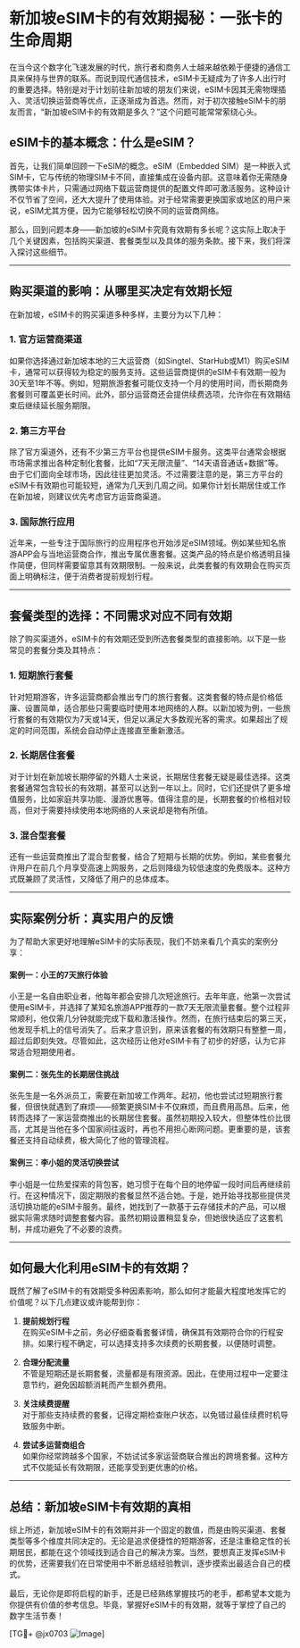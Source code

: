 # 新加坡eSIM卡的有效期揭秘：一张卡的生命周期

在当今这个数字化飞速发展的时代，旅行者和商务人士越来越依赖于便捷的通信工具来保持与世界的联系。而说到现代通信技术，eSIM卡无疑成为了许多人出行时的重要选择。特别是对于计划前往新加坡的朋友们来说，eSIM卡因其无需物理插入、灵活切换运营商等优点，正逐渐成为首选。然而，对于初次接触eSIM卡的朋友而言，“新加坡eSIM卡的有效期是多久？”这个问题可能常常萦绕心头。

## eSIM卡的基本概念：什么是eSIM？

首先，让我们简单回顾一下eSIM的概念。eSIM（Embedded SIM）是一种嵌入式SIM卡，它与传统的物理SIM卡不同，直接集成在设备内部。这意味着你无需随身携带实体卡片，只需通过网络下载运营商提供的配置文件即可激活服务。这种设计不仅节省了空间，还大大提升了使用体验。对于经常需要更换国家或地区的用户来说，eSIM尤其方便，因为它能够轻松切换不同的运营商网络。

那么，回到问题本身——新加坡的eSIM卡究竟有效期有多长呢？这实际上取决于几个关键因素，包括购买渠道、套餐类型以及具体的服务条款。接下来，我们将深入探讨这些细节。

---

## 购买渠道的影响：从哪里买决定有效期长短

在新加坡，eSIM卡的购买渠道多种多样，主要分为以下几种：

### 1. **官方运营商渠道**
如果你选择通过新加坡本地的三大运营商（如Singtel、StarHub或M1）购买eSIM卡，通常可以获得较为稳定的服务支持。这些运营商提供的eSIM卡有效期一般为30天至1年不等。例如，短期旅游套餐可能仅支持一个月的使用时间，而长期商务套餐则可覆盖更长时间。此外，部分运营商还会提供续费选项，允许你在有效期结束后继续延长服务期限。

### 2. **第三方平台**
除了官方渠道外，还有不少第三方平台也提供eSIM卡服务。这类平台通常会根据市场需求推出各种定制化套餐，比如“7天无限流量”、“14天语音通话+数据”等。由于它们面向全球市场，因此往往更加灵活。不过需要注意的是，第三方平台的eSIM卡有效期也可能较短，通常为几天到几周之间。如果你计划长期居住或工作在新加坡，则建议优先考虑官方运营商渠道。

### 3. **国际旅行应用**
近年来，一些专注于国际旅行的应用程序也开始涉足eSIM领域。例如某些知名旅游APP会与当地运营商合作，推出专属优惠套餐。这类产品的特点是价格透明且操作简便，但同样需要留意其有效期限制。一般来说，此类套餐的有效期会在购买页面上明确标注，便于消费者提前规划行程。

---

## 套餐类型的选择：不同需求对应不同有效期

除了购买渠道外，eSIM卡的有效期还受到所选套餐类型的直接影响。以下是一些常见的套餐分类及其特点：

### 1. **短期旅行套餐**
针对短期游客，许多运营商都会推出专门的旅行套餐。这类套餐的特点是价格低廉、设置简单，适合那些只需要临时使用本地网络的人群。以新加坡为例，一些旅行套餐的有效期仅为7天或14天，但足以满足大多数观光客的需求。如果超出了规定的时间范围，系统会自动停止连接直至重新激活。

### 2. **长期居住套餐**
对于计划在新加坡长期停留的外籍人士来说，长期居住套餐无疑是最佳选择。这类套餐通常包含较长的有效期，甚至可以达到一年以上。同时，它们还提供了更多增值服务，比如家庭共享功能、漫游优惠等。值得注意的是，长期套餐的价格相对较高，但对于需要持续使用本地网络的人来说却是物有所值。

### 3. **混合型套餐**
还有一些运营商推出了混合型套餐，结合了短期与长期的优势。例如，某些套餐允许用户在前几个月享受高速上网服务，之后则降级为较低速度的免费版本。这种方式既兼顾了灵活性，又降低了用户的总体成本。

---

## 实际案例分析：真实用户的反馈

为了帮助大家更好地理解eSIM卡的实际表现，我们不妨来看几个真实的案例分享：

#### 案例一：小王的7天旅行体验
小王是一名自由职业者，他每年都会安排几次短途旅行。去年年底，他第一次尝试使用eSIM卡，并选择了某知名旅游APP推荐的一款7天无限流量套餐。整个过程非常顺利，他仅需几分钟就能完成下载和激活操作。然而，在旅行结束后的第三天，他发现手机上的信号消失了。后来才意识到，原来该套餐的有效期只有整整一周，超过后即刻失效。尽管如此，这次经历让他对eSIM卡有了初步的好感，认为它非常适合短期使用者。

#### 案例二：张先生的长期居住挑战
张先生是一名外派员工，需要在新加坡工作两年。起初，他也尝试过短期旅行套餐，但很快就遇到了麻烦——频繁更换SIM卡不仅麻烦，而且费用高昂。后来，他转而选择了一家运营商推出的长期居住套餐。虽然初期投入较大，但整体性价比很高，尤其是当他在多个国家间往返时，再也不用担心断网问题。更重要的是，该套餐还支持自动续费，极大简化了他的管理流程。

#### 案例三：李小姐的灵活切换尝试
李小姐是一位热爱探索的背包客，她习惯于在每个目的地停留一段时间后再继续前行。在这种情况下，固定期限的套餐显然不适合她。于是，她开始寻找那些提供灵活切换功能的eSIM卡服务。最终，她找到了一款基于云存储技术的产品，可以根据实际需求随时调整套餐内容。虽然初期设置稍显复杂，但她很快适应了这套机制，并成功避免了不必要的浪费。

---

## 如何最大化利用eSIM卡的有效期？

既然了解了eSIM卡的有效期受多种因素影响，那么如何才能最大程度地发挥它的价值呢？以下几点建议或许能帮到你：

1. **提前规划行程**  
   在购买eSIM卡之前，务必仔细查看套餐详情，确保其有效期符合你的行程安排。如果行程不确定，可以选择支持多次续费的长期套餐，以便随时调整。

2. **合理分配流量**  
   不管是短期还是长期套餐，流量都是有限资源。因此，在使用过程中一定要注意节约，避免因超额消耗而产生额外费用。

3. **关注续费提醒**  
   对于那些支持续费的套餐，记得定期检查账户状态，以免错过最佳续费时机导致服务中断。

4. **尝试多运营商组合**  
   如果你经常跨越多个国家，不妨试试多家运营商联合推出的跨境套餐。这种方式不仅能延长有效期限，还能享受到更优惠的价格。

---

## 总结：新加坡eSIM卡有效期的真相

综上所述，新加坡eSIM卡的有效期并非一个固定的数值，而是由购买渠道、套餐类型等多个维度共同决定的。无论是追求便捷性的短期游客，还是注重稳定性的长期居民，都能在这个领域找到适合自己的解决方案。当然，要想真正发挥eSIM卡的优势，还需要我们在日常使用中不断总结经验教训，逐步摸索出最适合自己的模式。

最后，无论你是即将启程的新手，还是已经熟练掌握技巧的老手，都希望本文能为你提供有价值的参考信息。毕竟，掌握好eSIM卡的有效期，就等于掌控了自己的数字生活节奏！

[TG💪+ @jx0703 ![Image](https://github.com/user-attachments/assets/dbca1d08-cadb-493c-b0ec-ad6f7a83f270)]